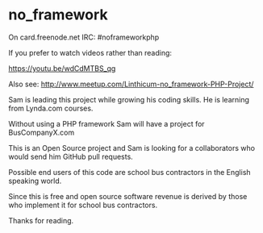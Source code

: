 # no_framework

On card.freenode.net
IRC: #noframeworkphp

If you prefer to watch videos rather than reading:

https://youtu.be/wdCdMTBS_qg

Also see:
http://www.meetup.com/Linthicum-no_framework-PHP-Project/

Sam is leading this project while growing his coding skills.
He is learning from Lynda.com courses.

Without using a PHP framework Sam will have a project for BusCompanyX.com

This is an Open Source project and Sam is looking for a collaborators
who would send him GitHub pull requests.

Possible end users of this code are school bus contractors
in the English speaking world.

Since this is free and open source
software revenue is derived by those who implement
it for school bus contractors.

Thanks for reading.
